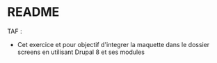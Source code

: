 # README #

TAF :
- Cet exercice et pour objectif d'integrer la maquette dans le dossier screens en utilisant Drupal 8 et ses modules
